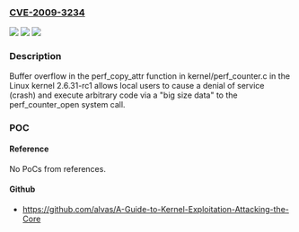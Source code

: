 ### [CVE-2009-3234](https://cve.mitre.org/cgi-bin/cvename.cgi?name=CVE-2009-3234)
![](https://img.shields.io/static/v1?label=Product&message=n%2Fa&color=blue)
![](https://img.shields.io/static/v1?label=Version&message=n%2Fa&color=blue)
![](https://img.shields.io/static/v1?label=Vulnerability&message=n%2Fa&color=brighgreen)

### Description

Buffer overflow in the perf_copy_attr function in kernel/perf_counter.c in the Linux kernel 2.6.31-rc1 allows local users to cause a denial of service (crash) and execute arbitrary code via a "big size data" to the perf_counter_open system call.

### POC

#### Reference
No PoCs from references.

#### Github
- https://github.com/alvas/A-Guide-to-Kernel-Exploitation-Attacking-the-Core

